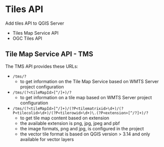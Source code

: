# Tiles API

Add tiles API to QGIS Server
* Tiles Map Service API
* OGC Tiles API

## Tile Map Service API - TMS

The TMS API provides these URLs:
* `/tms/?`
  * to get information on the Tile Map Service based on WMTS Server project configuration
* `/tms/(?<tileMapId>[^/]+)/?`
  * to get information on a tile map based on WMTS Server project configuration
* `/tms/(?<tileMapId>[^/]+)/(?P<tilematrixid>\d+)/(?P<tilecolid>\d+)/(?P<tilerowid>\d+)\.(?P<extension>[^/?]+)/?`
  * to get tile map content based on extension
  * the available extension is png, jpg, jpeg and pbf
  * the image formats, png and jpg, is configured in the project
  * the vector tile format is based on QGIS version > 3.14 and only available for vector layers
